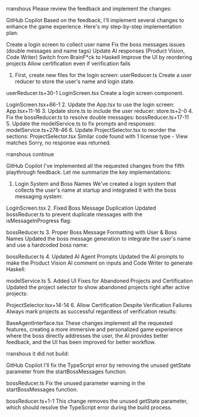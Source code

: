 rranshous
Please review the feedback and implement the changes:

GitHub Copilot
Based on the feedback, I'll implement several changes to enhance the game experience. Here's my step-by-step implementation plan:

Create a login screen to collect user name
Fix the boss messages issues (double messages and name tags)
Update AI responses (Product Vision, Code Writer)
Switch from BrainF*ck to Haskell
Improve the UI by reordering projects
Allow certification even if verification fails
1. First, create new files for the login screen:
userReducer.ts
Create a user reducer to store the user's name and login state.

userReducer.ts+30-1
LoginScreen.tsx
Create a login screen component.

LoginScreen.tsx+66-1
2. Update the App.tsx to use the login screen:
App.tsx+11-16
3. Update store.ts to include the user reducer:
store.ts+2-0
4. Fix the bossReducer.ts to resolve double messages:
bossReducer.ts+17-11
5. Update the modelService.ts to fix prompts and responses:
modelService.ts+278-46
6. Update ProjectSelector.tsx to reorder the sections:
ProjectSelector.tsx
Similar code found with 1 license type - View matches
Sorry, no response was returned.

rranshous
continue

GitHub Copilot
I've implemented all the requested changes from the fifth playthrough feedback. Let me summarize the key implementations:

1. Login System and Boss Names
We've created a login system that collects the user's name at startup and integrated it with the boss messaging system:

LoginScreen.tsx
2. Fixed Boss Message Duplication
Updated bossReducer.ts to prevent duplicate messages with the isMessageInProgress flag:

bossReducer.ts
3. Proper Boss Message Formatting with User & Boss Names
Updated the boss message generation to integrate the user's name and use a hardcoded boss name:

bossReducer.ts
4. Updated AI Agent Prompts
Updated the AI prompts to make the Product Vision AI comment on inputs and Code Writer to generate Haskell:

modelService.ts
5. Added UI Fixes for Abandoned Projects and Certification
Updated the project selector to show abandoned projects right after active projects:

ProjectSelector.tsx+14-14
6. Allow Certification Despite Verification Failures
Always mark projects as successful regardless of verification results:

BaseAgentInterface.tsx
These changes implement all the requested features, creating a more immersive and personalized game experience where the boss directly addresses the user, the AI provides better feedback, and the UI has been improved for better workflow.

rranshous
it did not build:

GitHub Copilot
I'll fix the TypeScript error by removing the unused getState parameter from the startBossMessages function.

bossReducer.ts
Fix the unused parameter warning in the startBossMessages function.

bossReducer.ts+1-1
This change removes the unused getState parameter, which should resolve the TypeScript error during the build process.